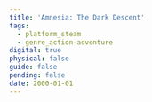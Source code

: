 ```yaml
---
title: 'Amnesia: The Dark Descent'
tags:
  - platform_steam
  - genre_action-adventure
digital: true
physical: false
guide: false
pending: false
date: 2000-01-01
---
```

